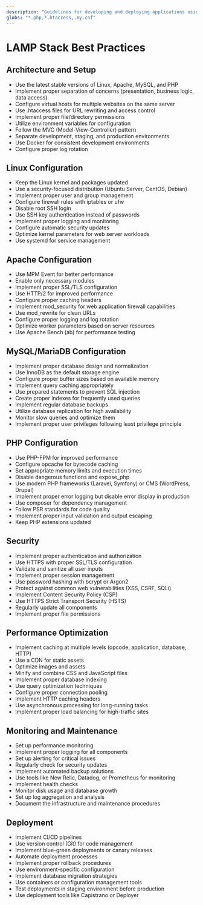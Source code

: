 ```yaml
---
description: "Guidelines for developing and deploying applications using the Linux, Apache, MySQL, PHP stack"
globs: "*.php,*.htaccess,.my.cnf"
---
```


# LAMP Stack Best Practices

## Architecture and Setup

- Use the latest stable versions of Linux, Apache, MySQL, and PHP
- Implement proper separation of concerns (presentation, business logic, data access)
- Configure virtual hosts for multiple websites on the same server
- Use .htaccess files for URL rewriting and access control
- Implement proper file/directory permissions
- Utilize environment variables for configuration
- Follow the MVC (Model-View-Controller) pattern
- Separate development, staging, and production environments
- Use Docker for consistent development environments
- Configure proper log rotation

## Linux Configuration

- Keep the Linux kernel and packages updated
- Use a security-focused distribution (Ubuntu Server, CentOS, Debian)
- Implement proper user and group management
- Configure firewall rules with iptables or ufw
- Disable root SSH login
- Use SSH key authentication instead of passwords
- Implement proper logging and monitoring
- Configure automatic security updates
- Optimize kernel parameters for web server workloads
- Use systemd for service management

## Apache Configuration

- Use MPM Event for better performance
- Enable only necessary modules
- Implement proper SSL/TLS configuration
- Use HTTP/2 for improved performance
- Configure proper caching headers
- Implement mod_security for web application firewall capabilities
- Use mod_rewrite for clean URLs
- Configure proper logging and log rotation
- Optimize worker parameters based on server resources
- Use Apache Bench (ab) for performance testing

## MySQL/MariaDB Configuration

- Implement proper database design and normalization
- Use InnoDB as the default storage engine
- Configure proper buffer sizes based on available memory
- Implement query caching appropriately
- Use prepared statements to prevent SQL injection
- Create proper indexes for frequently used queries
- Implement regular database backups
- Utilize database replication for high availability
- Monitor slow queries and optimize them
- Implement proper user privileges following least privilege principle

## PHP Configuration

- Use PHP-FPM for improved performance
- Configure opcache for bytecode caching
- Set appropriate memory limits and execution times
- Disable dangerous functions and expose_php
- Use modern PHP frameworks (Laravel, Symfony) or CMS (WordPress, Drupal)
- Implement proper error logging but disable error display in production
- Use composer for dependency management
- Follow PSR standards for code quality
- Implement proper input validation and output escaping
- Keep PHP extensions updated

## Security

- Implement proper authentication and authorization
- Use HTTPS with proper SSL/TLS configuration
- Validate and sanitize all user inputs
- Implement proper session management
- Use password hashing with bcrypt or Argon2
- Protect against common web vulnerabilities (XSS, CSRF, SQLi)
- Implement Content Security Policy (CSP)
- Use HTTPS Strict Transport Security (HSTS)
- Regularly update all components
- Implement proper file permissions

## Performance Optimization

- Implement caching at multiple levels (opcode, application, database, HTTP)
- Use a CDN for static assets
- Optimize images and assets
- Minify and combine CSS and JavaScript files
- Implement proper database indexing
- Use query optimization techniques
- Configure proper connection pooling
- Implement HTTP caching headers
- Use asynchronous processing for long-running tasks
- Implement proper load balancing for high-traffic sites

## Monitoring and Maintenance

- Set up performance monitoring
- Implement proper logging for all components
- Set up alerting for critical issues
- Regularly check for security updates
- Implement automated backup solutions
- Use tools like New Relic, Datadog, or Prometheus for monitoring
- Implement health checks
- Monitor disk usage and database growth
- Set up log aggregation and analysis
- Document the infrastructure and maintenance procedures

## Deployment

- Implement CI/CD pipelines
- Use version control (Git) for code management
- Implement blue-green deployments or canary releases
- Automate deployment processes
- Implement proper rollback procedures
- Use environment-specific configuration
- Implement database migration strategies
- Use containers or configuration management tools
- Test deployments in staging environment before production
- Use deployment tools like Capistrano or Deployer